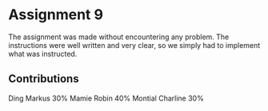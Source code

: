 # Assignment 9

The assignment was made without encountering any problem.
The instructions were well written and very clear, so we simply had to implement what was instructed.

## Contributions

Ding Markus 30%
Mamie Robin 40%
Montial Charline 30%
